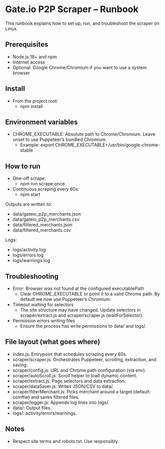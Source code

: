 # Gate.io P2P Scraper – Runbook

This runbook explains how to set up, run, and troubleshoot the scraper on Linux.

## Prerequisites

- Node.js 18+ and npm
- Internet access
- Optional: Google Chrome/Chromium if you want to use a system browser

## Install

- From the project root:
  - npm install

## Environment variables

- CHROME_EXECUTABLE: Absolute path to Chrome/Chromium. Leave unset to use Puppeteer’s bundled Chromium.
  - Example: export CHROME_EXECUTABLE=/usr/bin/google-chrome-stable

## How to run

- One-off scrape:
  - npm run scrape:once
- Continuous scraping every 60s:
  - npm start

Outputs are written to:

- data/gateio_p2p_merchants.json
- data/gateio_p2p_merchants.csv
- data/filtered_merchants.json
- data/filtered_merchants.csv

Logs:

- logs/activity.log
- logs/errors.log
- logs/warnings.log

## Troubleshooting

- Error: Browser was not found at the configured executablePath
  - Clear CHROME_EXECUTABLE or point it to a valid Chrome path. By default we now use Puppeteer’s Chromium.
- Timeout waiting for selectors
  - The site structure may have changed. Update selectors in scraper/extract.js and scraper/scraper.js (waitForSelector).
- Permission errors writing files
  - Ensure the process has write permissions to data/ and logs/.

## File layout (what goes where)

- index.js: Entrypoint that schedules scraping every 60s.
- scraper/scraper.js: Orchestrates Puppeteer, scrolling, extraction, and saving.
- scraper/config.js: URL and Chrome path configuration (via env).
- scraper/autoScroll.js: Scroll helper to load dynamic content.
- scraper/extract.js: Page selectors and data extraction.
- scraper/dataSaver.js: Writes JSON/CSV to data/.
- scraper/filterMerchant.js: Picks merchant around a target (default: coinftw) and saves filtered files.
- scraper/logger.js: Appends log lines into logs/.
- data/: Output files.
- logs/: activity/errors/warnings.

## Notes

- Respect site terms and robots.txt. Use responsibly.
